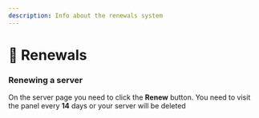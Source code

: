 ```yaml
---
description: Info about the renewals system
---
```


# 📲 Renewals

### Renewing a server

On the server page you need to click the **Renew** button. You need to visit the panel every **14** days or your server will be deleted
